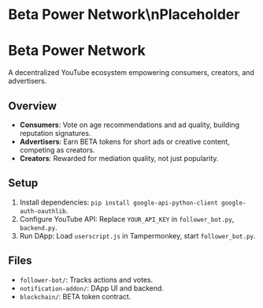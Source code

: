 # Beta Power Network\nPlaceholder
# Beta Power Network

A decentralized YouTube ecosystem empowering consumers, creators, and advertisers.

## Overview
- **Consumers**: Vote on age recommendations and ad quality, building reputation signatures.
- **Advertisers**: Earn BETA tokens for short ads or creative content, competing as creators.
- **Creators**: Rewarded for mediation quality, not just popularity.

## Setup
1. Install dependencies: `pip install google-api-python-client google-auth-oauthlib`.
2. Configure YouTube API: Replace `YOUR_API_KEY` in `follower_bot.py`, `backend.py`.
3. Run DApp: Load `userscript.js` in Tampermonkey, start `follower_bot.py`.

## Files
- `follower-bot/`: Tracks actions and votes.
- `notification-addon/`: DApp UI and backend.
- `blockchain/`: BETA token contract.
